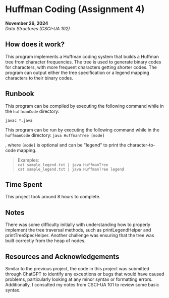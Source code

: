 # Huffman Coding (Assignment 4)
**November 26, 2024**  
*Data Structures (CSCI-UA 102)*

## How does it work?
This program implements a Huffman coding system that builds a Huffman tree from character frequencies. The tree is used to generate binary codes for characters, with more frequent characters getting shorter codes. The program can output either the tree specification or a legend mapping characters to their binary codes.

## Runbook
This program can be compiled by executing the following command while in the `huffmanCode` directory:

`javac *.java`

This program can be run by executing the following command while in the `huffmanCode` directory:
`java HuffmanTree [mode]`

, where `[mode]` is optional and can be "legend" to print the character-to-code mapping.

> Examples:   
>`cat sample_legend.txt | java HuffmanTree`  
>`cat sample_legend.txt | java HuffmanTree legend`

## Time Spent
This project took around 8 hours to complete.

## Notes
There was some difficulty initially with understanding how to properly implement the tree traversal methods, such as printLegendHelper and printTreeSpecHelper. Another challenge was ensuring that the tree was built correctly from the heap of nodes.

## Resources and Acknowledgements
Similar to the previous project, the code in this project was submitted through ChatGPT to identify any exceptions or bugs that would have caused problems, particularly looking at any minor syntax or formatting errors. Additionally, I consulted my notes from CSCI-UA 101 to review some basic syntax.